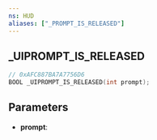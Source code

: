 ```yaml
---
ns: HUD
aliases: ["_PROMPT_IS_RELEASED"]
---
```

## _UIPROMPT_IS_RELEASED

```c
// 0xAFC887BA7A7756D6
BOOL _UIPROMPT_IS_RELEASED(int prompt);
```

## Parameters
* **prompt**:
